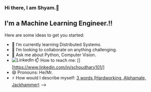 ### Hi there, I am Shyam.👋

## I'm a Machine Learning Engineer.!!

Here are some ideas to get you started:

- 🌱 I’m currently learning Distributed Systems.
- 👯 I’m looking to collaborate on anything challenging.
- 💬 Ask me about Python, Computer Vision.
- 📫 How to reach me: [<img align="left" alt="LinkedIn" src="https://img.shields.io/badge/linkedin-%230077B5.svg?&style=for-the-badge&logo=linkedin&logoColor=white" />][https://www.linkedin.com/in/schoudhary101/]
- 😄 Pronouns: He/Mr.
- ⚡ How would I describe myself: [3 words (Hardworking, Alphamale, Jackhammer)](https://youtu.be/JJzMUqXrQrE?t=21)
-->
